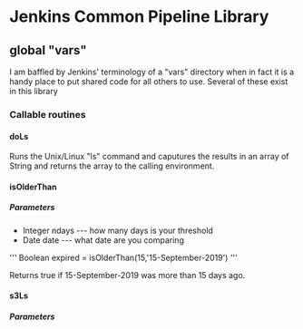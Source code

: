 # Jenkins Common Pipeline Library

## global "vars"

I am baffled by Jenkins' terminology of a "vars" directory when in fact
it is a handy place to put shared code for all others to use.  Several
of these exist in this library

### Callable routines

#### doLs

Runs the Unix/Linux "ls" command and caputures the results in an array of
String and returns the array to the calling environment.

#### isOlderThan

##### Parameters

* Integer ndays    ---  how many days is your threshold
* Date    date     ---  what date are you comparing

'''
     Boolean expired = isOlderThan(15,'15-September-2019')
'''

Returns true if 15-September-2019 was more than 15 days ago.

#### s3Ls

##### Parameters

